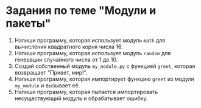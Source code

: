 # Задания по теме "Модули и пакеты"

1. Напиши программу, которая использует модуль `math` для вычисления квадратного корня числа 16.
2. Напиши программу, которая использует модуль `random` для генерации случайного числа от 1 до 10.
3. Создай собственный модуль `my_module.py` с функцией `greet`, которая возвращает "Привет, мир!".
4. Напиши программу, которая импортирует функцию `greet` из модуля `my_module` и вызывает её.
5. Напиши программу, которая пытается импортировать несуществующий модуль и обрабатывает ошибку.